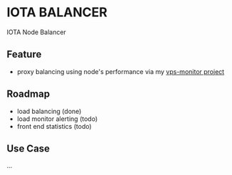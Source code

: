 # IOTA BALANCER

IOTA Node Balancer

## Feature

* proxy balancing using node's performance via my [vps-monitor project](https://github.com/Fabryprog/vps-monitor)


## Roadmap

 - load balancing (done)
 - load monitor alerting (todo)
 - front end statistics (todo)
 
## Use Case

...
